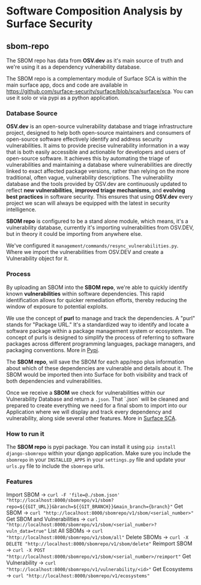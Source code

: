 # Software Composition Analysis by Surface Security  

## sbom-repo
The SBOM repo has data from **OSV.dev** as it's main source of truth and we're using it as a dependency vulnerability database.

The SBOM repo is a complementary module of Surface SCA is within the main surface app, docs and code are available in https://github.com/surface-security/surface/blob/sca/surface/sca. You can use it solo or via pypi as a python application.


### Database Source

**OSV.dev** is an open-source vulnerability database and triage infrastructure project, designed to help both open-source maintainers and consumers of open-source software effectively identify and address security vulnerabilities. It aims to provide precise vulnerability information in a way that is both easily accessible and actionable for developers and users of open-source software. It achieves this by automating the triage of vulnerabilities and maintaining a database where vulnerabilities are directly linked to exact affected package versions, rather than relying on the more traditional, often vague, vulnerability descriptions.
The vulnerability database and the tools provided by OSV.dev are continuously updated to reflect **new vulnerabilities**, **improved triage mechanisms**, and **evolving best practices** in software security. This ensures that using **OSV.dev** every project we scan will always be equipped with the latest in security intelligence.

**SBOM repo** is configured to be a stand alone module, which means, it's a vulnerability database, currently it's importing vulnerabilities from OSV.DEV, but in theory it could be importing from anywhere else.

We've configured it `management/commands/resync_vulnerabilities.py`. Where we import the vulnerabilities from OSV.DEV and create a Vulnerability object for it.


### Process

By uploading an SBOM into the **SBOM repo**, we're able to quickly identify known **vulnerabilities** within software dependencies. This rapid identification allows for quicker remediation efforts, thereby reducing the window of exposure to potential exploits.

We use the concept of **purl** to manage and track the dependencies. A "purl" stands for "Package URL." It's a standardized way to identify and locate a software package within a package management system or ecosystem. The concept of purls is designed to simplify the process of referring to software packages across different programming languages, package managers, and packaging conventions. More in [Pypi](https://pypi.org/project/packageurl-python/).

The **SBOM repo**, will save the SBOM for each app/repo plus information about which of these dependencies are vulnerable and details about it. The SBOM would be imported then into Surface for both visibility and track of both dependencies and vulnerabilities.

Once we receive a **SBOM** we check for vulnerabilities within our Vulnerability Database and return a `.json`. That ´.json` will be cleaned and prepared to create everything we need for a final sbom to import into our Application where we will display and track every dependency and vulnerability, along side several other features. More in [Surface SCA](https://github.com/surface-security/surface/sca).


### How to run it

The **SBOM repo** is pypi package. You can install it using `pip install django-sbomrepo` within your django application. Make sure you include the `sbomrepo` in your `INSTALLED_APPS` in your `settings.py` file and update your `urls.py` file to include the `sbomrepo` urls.

### Features

Import SBOM -> `curl -F 'file=@./sbom.json' "http://localhost:8000/sbomrepo/v1/sbom?repo=${{GIT_URL}}&branch=${{GIT_BRANCH}}&main_branch={branch}"`
Get SBOM -> `curl "http://localhost:8000/sbomrepo/v1/sbom/<serial_number>"`
Get SBOM and Vulnerabilities -> `curl "http://localhost:8000/sbomrepo/v1/sbom/<serial_number>?vuln_data=true"`
List All SBOMs -> `curl "http://localhost:8000/sbomrepo/v1/sbom/all"`
Delete SBOMs -> `curl -X DELETE "http://localhost:8000/sbomrepo/v1/sbom/delete"`
Reimport SBOM -> `curl -X POST "http://localhost:8000/sbomrepo/v1/sbom/<serial_number>/reimport"`
Get Vulnerability -> `curl "http://localhost:8000/sbomrepo/v1/vulnerability/<id>"`
Get Ecosystems -> `curl "http://localhost:8000/sbomrepo/v1/ecosystems"`
